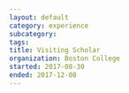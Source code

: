 ```yaml
---
layout: default
category: experience
subcategory:
tags:
title: Visiting Scholar
organization: Boston College
started: 2017-08-30
ended: 2017-12-08
---
```

